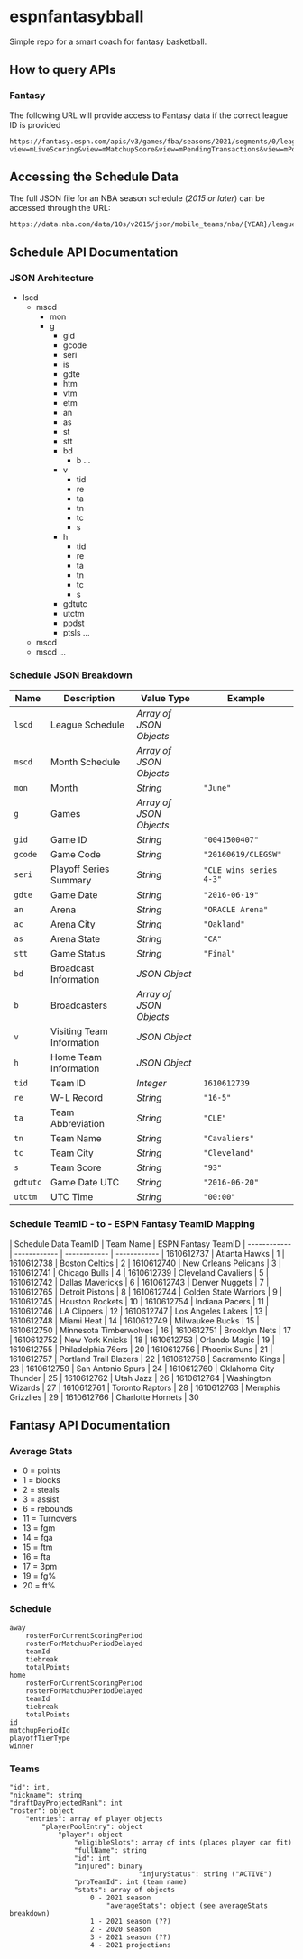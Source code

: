 # espnfantasybball

Simple repo for a smart coach for fantasy basketball.

## How to query APIs
### Fantasy
The following URL will provide access to Fantasy data if the correct league ID is provided
```
https://fantasy.espn.com/apis/v3/games/fba/seasons/2021/segments/0/leagues/68361879?view=mLiveScoring&view=mMatchupScore&view=mPendingTransactions&view=mPositionalRatings&view=mRoster&view=mSettings&view=mTeam&view=modular&view=mNav
```
## Accessing the Schedule Data
The full JSON file for an NBA season schedule (_2015 or later_) can be accessed through the URL:
```
https://data.nba.com/data/10s/v2015/json/mobile_teams/nba/{YEAR}/league/00_full_schedule.json
```

## Schedule API Documentation
### JSON Architecture
+ lscd
    + mscd
        + mon
        + g
            - gid
            - gcode
            - seri
            - is
            - gdte
            - htm
            - vtm
            - etm
            - an
            - as
            - st
            - stt
            + bd
                + b ...
            + v
                - tid
                - re
                - ta
                - tn
                - tc
                - s
            + h
                - tid
                - re
                - ta
                - tn
                - tc
                - s
            - gdtutc
            - utctm
            - ppdst
            + ptsls ...
    + mscd 
    + mscd
    ...
               

### Schedule JSON Breakdown

Name | Description | Value Type | Example
------------ | ------------ | ------------ | ------------ 
| `lscd` | League Schedule | _Array of JSON Objects_ | 
| `mscd` | Month Schedule | _Array of JSON Objects_ |
| `mon` | Month | _String_ | `"June"`
| `g` | Games | _Array of JSON Objects_ |
| `gid` | Game ID | _String_ | `"0041500407"`
| `gcode` | Game Code | _String_ | `"20160619/CLEGSW"`
| `seri` | Playoff Series Summary | _String_ | `"CLE wins series 4-3"`
| `gdte` | Game Date | _String_ | `"2016-06-19"`
| `an` | Arena | _String_ | `"ORACLE Arena"`
| `ac` | Arena City | _String_ | `"Oakland"`
| `as` | Arena State | _String_ | `"CA"`
| `stt` | Game Status | _String_ | `"Final"`
| `bd` | Broadcast Information | _JSON Object_ |
| `b` | Broadcasters | _Array of JSON Objects_ |
| `v` | Visiting Team Information | _JSON Object_ |
| `h` | Home Team Information | _JSON Object_ | 
| `tid` | Team ID | _Integer_ | `1610612739`
| `re` | W-L Record | _String_ | `"16-5"`
| `ta` | Team Abbreviation | _String_ | `"CLE"`
| `tn` | Team Name | _String_ | `"Cavaliers"`
| `tc` | Team City | _String_ | `"Cleveland"`
| `s` | Team Score | _String_ | `"93"`
| `gdtutc` | Game Date UTC | _String_ | `"2016-06-20"`
| `utctm` | UTC Time | _String_ | `"00:00"`

### Schedule TeamID - to - ESPN Fantasy TeamID Mapping

| Schedule Data TeamID | Team Name | ESPN Fantasy TeamID |
------------ | ------------ | ------------ | ------------ 
| 1610612737	| Atlanta Hawks	         | 1
| 1610612738	| Boston Celtics	     | 2
| 1610612740	| New Orleans Pelicans	 | 3
| 1610612741	| Chicago Bulls	         | 4
| 1610612739	| Cleveland Cavaliers	 | 5
| 1610612742	| Dallas Mavericks   	 | 6
| 1610612743	| Denver Nuggets    	 | 7
| 1610612765	| Detroit Pistons	     | 8
| 1610612744	| Golden State Warriors	 | 9
| 1610612745	| Houston Rockets	     | 10
| 1610612754	| Indiana Pacers	     | 11
| 1610612746	| LA Clippers	         | 12
| 1610612747	| Los Angeles Lakers	 | 13
| 1610612748	| Miami Heat	         | 14
| 1610612749	| Milwaukee Bucks	     | 15
| 1610612750	| Minnesota Timberwolves | 16
| 1610612751	| Brooklyn Nets	         | 17
| 1610612752	| New York Knicks	     | 18
| 1610612753	| Orlando Magic	         | 19
| 1610612755	| Philadelphia 76ers	 | 20
| 1610612756	| Phoenix Suns	         | 21
| 1610612757	| Portland Trail Blazers | 22
| 1610612758	| Sacramento Kings	     | 23
| 1610612759	| San Antonio Spurs	     | 24
| 1610612760	| Oklahoma City Thunder	 | 25
| 1610612762	| Utah Jazz	             | 26
| 1610612764	| Washington Wizards	 | 27
| 1610612761	| Toronto Raptors	     | 28
| 1610612763	| Memphis Grizzlies	     | 29
| 1610612766	| Charlotte Hornets	     | 30


## Fantasy API Documentation
### Average Stats
* 0 = points
* 1 = blocks
* 2 = steals
* 3 = assist
* 6 = rebounds
* 11 = Turnovers
* 13 = fgm
* 14 = fga
* 15 = ftm
* 16 = fta
* 17 = 3pm
* 19 = fg%
* 20 = ft%

### Schedule
	away
		rosterForCurrentScoringPeriod
		rosterForMatchupPeriodDelayed
		teamId
		tiebreak
		totalPoints
	home
		rosterForCurrentScoringPeriod 
		rosterForMatchupPeriodDelayed
		teamId
		tiebreak
		totalPoints
	id
	matchupPeriodId
	playoffTierType
	winner

### Teams
	"id": int,
	"nickname": string
	"draftDayProjectedRank": int
	"roster": object
		"entries": array of player objects
			"playerPoolEntry": object
				"player": object
					"eligibleSlots": array of ints (places player can fit)
					"fullName": string
					"id": int
					"injured": binary
                                	"injuryStatus": string ("ACTIVE")
					"proTeamId": int (team name)
					"stats": array of objects
						0 - 2021 season
							"averageStats": object (see averageStats breakdown)
						1 - 2021 season (??)
						2 - 2020 season
						3 - 2021 season (??)
						4 - 2021 projections					
			
			

